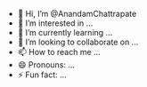 - 👋 Hi, I’m @AnandamChattrapate
- 👀 I’m interested in ...
- 🌱 I’m currently learning ...
- 💞️ I’m looking to collaborate on ...
- 📫 How to reach me ...
- 😄 Pronouns: ...
- ⚡ Fun fact: ...

<!---
AnandamChattrapate/AnandamChattrapate is a ✨ special ✨ repository because its `README.md` (this file) appears on your GitHub profile.
You can click the Preview link to take a look at your changes.
--->
